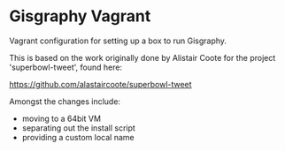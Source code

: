 Gisgraphy Vagrant
=================

Vagrant configuration for setting up a box to run
Gisgraphy.

This is based on the work originally done by Alistair
Coote for the project 'superbowl-tweet', found here:

https://github.com/alastaircoote/superbowl-tweet

Amongst the changes include:

  - moving to a 64bit VM
  - separating out the install script
  - providing a custom local name
  


